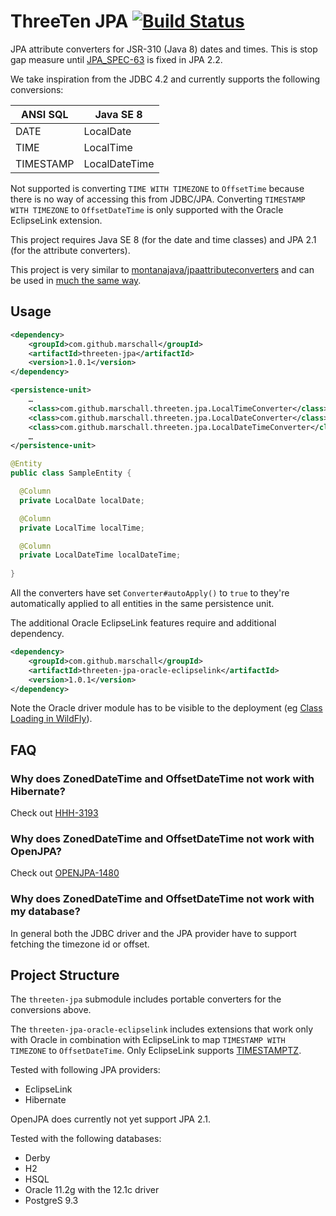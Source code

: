 ThreeTen JPA [![Build Status](https://travis-ci.org/marschall/threeten-jpa.svg?branch=master)](https://travis-ci.org/marschall/threeten-jpa)
============

JPA attribute converters for JSR-310 (Java 8) dates and times.
This is stop gap measure until [JPA_SPEC-63](https://java.net/jira/browse/JPA_SPEC-63) is fixed in JPA 2.2.

We take inspiration from the JDBC 4.2 and currently supports the following conversions:

| ANSI SQL   | Java SE 8      |
| ---------- | -------------- |
| DATE       | LocalDate      |
| TIME       | LocalTime      |
| TIMESTAMP  | LocalDateTime  |

Not supported is converting `TIME WITH TIMEZONE` to `OffsetTime` because there is no way of accessing this from JDBC/JPA.
Converting `TIMESTAMP WITH TIMEZONE` to `OffsetDateTime` is only supported with the Oracle EclipseLink extension.

This project requires Java SE 8 (for the date and time classes) and JPA 2.1 (for the attribute converters).

This project is very similar to [montanajava/jpaattributeconverters](https://bitbucket.org/montanajava/jpaattributeconverters) and can be used in [much the same way](https://weblogs.java.net/blog/montanajava/archive/2014/06/17/using-java-8-datetime-classes-jpa).

Usage
-----

```xml
<dependency>
    <groupId>com.github.marschall</groupId>
    <artifactId>threeten-jpa</artifactId>
    <version>1.0.1</version>
</dependency>
```

```xml
<persistence-unit>
    …
    <class>com.github.marschall.threeten.jpa.LocalTimeConverter</class>
    <class>com.github.marschall.threeten.jpa.LocalDateConverter</class>
    <class>com.github.marschall.threeten.jpa.LocalDateTimeConverter</class>
    …
</persistence-unit>
```

```java
@Entity
public class SampleEntity {

  @Column
  private LocalDate localDate;

  @Column
  private LocalTime localTime;

  @Column
  private LocalDateTime localDateTime;
  
}
```

All the converters have set `Converter#autoApply()` to `true` to they're automatically applied to all entities in the same persistence unit.

The additional Oracle EclipseLink features require and additional dependency.

```xml
<dependency>
    <groupId>com.github.marschall</groupId>
    <artifactId>threeten-jpa-oracle-eclipselink</artifactId>
    <version>1.0.1</version>
</dependency>
```

Note the Oracle driver module has to be visible to the deployment (eg [Class Loading in WildFly](https://docs.jboss.org/author/display/WFLY8/Class+Loading+in+WildFly)).


FAQ
---

### Why does ZonedDateTime and OffsetDateTime not work with Hibernate?
Check out [HHH-3193](https://hibernate.atlassian.net/browse/HHH-3193)

### Why does ZonedDateTime and OffsetDateTime not work with OpenJPA?
Check out [OPENJPA-1480](https://issues.apache.org/jira/browse/OPENJPA-1480)

### Why does ZonedDateTime and OffsetDateTime not work with my database?
In general both the JDBC driver and the JPA provider have to support fetching the timezone id or offset.


Project Structure
-----------------
The `threeten-jpa` submodule includes portable converters for the conversions above.

The `threeten-jpa-oracle-eclipselink` includes extensions that work only with Oracle in combination with EclipseLink to map `TIMESTAMP WITH TIMEZONE` to `OffsetDateTime`. Only EclipseLink supports [TIMESTAMPTZ](http://docs.oracle.com/cd/E11882_01/appdev.112/e13995/oracle/sql/TIMESTAMPTZ.html).

Tested with following JPA providers:
 * EclipseLink
 * Hibernate
 
OpenJPA does currently not yet support JPA 2.1.

Tested with the following databases:
 * Derby
 * H2
 * HSQL
 * Oracle 11.2g with the 12.1c driver
 * PostgreS 9.3